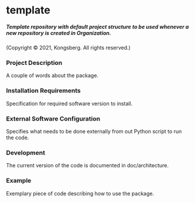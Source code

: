 # template
##### Template repository with default project structure to be used whenever a new repository is created in Organization.

(Copyright © 2021, Kongsberg. All rights reserved.)

### Project Description

A couple of words about the package.

### Installation Requirements

Specification for required software version to install.

### External Software Configuration

Specifies what needs to be done externally from out Python script to run the code.

### Development

The current version of the code is documented in doc/architecture.

### Example

Exemplary piece of code describing how to use the package.